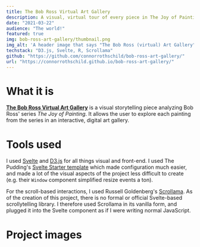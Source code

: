 ```yaml
---
title: The Bob Ross Virtual Art Gallery
description: A visual, virtual tour of every piece in The Joy of Painting.
date: "2021-03-22"
audience: "The world!"
featured: true
img: bob-ross-art-gallery/thumbnail.png
img_alt: 'A header image that says "The Bob Ross (virtual) Art Gallery"'
techstack: "D3.js, Svelte, R, Scrollama"
github: "https://github.com/connorrothschild/bob-ross-art-gallery/"
url: "https://connorrothschild.github.io/bob-ross-art-gallery/"
---
```


[<InlineImage :clickable=false src="project/bob-ross-art-gallery/header.png" alt="Header"></InlineImage>](https://connorrothschild.github.io/bob-ross-art-gallery/)

# What it is

[**The Bob Ross Virtual Art Gallery**](https://connorrothschild.github.io/bob-ross-art-gallery/) is a visual storytelling piece analyzing Bob Ross' series _The Joy of Painting_. It allows the user to explore each painting from the series in an interactive, digital art gallery.

# Tools used

I used [Svelte](https://svelte.dev/) and [D3.js](https://d3js.org/) for all things visual and front-end. I used The Pudding's [Svelte Starter template](https://github.com/the-pudding/svelte-starter) which made configuration much easier, and made a lot of the visual aspects of the project less difficult to create (e.g. their `Window` component simplified resize events a ton).

For the scroll-based interactions, I used Russell Goldenberg's [Scrollama](https://github.com/russellgoldenberg/scrollama). As of the creation of this project, there is no formal or official Svelte-based scrollytelling library. I therefore used Scrollama in its vanilla form, and plugged it into the Svelte component as if I were writing normal JavaScript.

# Project images

<InlineImage src="project/bob-ross-art-gallery/mac-1.png" alt="Project image for 'The Bob Ross Virtual Art Gallery'" width="74%"></InlineImage>
<InlineImage src="project/bob-ross-art-gallery/iphone-1.png" alt="Project image for 'The Bob Ross Virtual Art Gallery'" width="22%"></InlineImage>

<InlineImage src="project/bob-ross-art-gallery/iphone-2.png" alt="Project image for 'The Bob Ross Virtual Art Gallery'" width="22%"></InlineImage>
<InlineImage src="project/bob-ross-art-gallery/mac-2.png" alt="Project image for 'The Bob Ross Virtual Art Gallery'" width="74%"></InlineImage>

<InlineImage src="project/bob-ross-art-gallery/iphone-3.png" alt="Project image for 'The Bob Ross Virtual Art Gallery'" width="18%"></InlineImage>
<InlineImage src="project/bob-ross-art-gallery/mac-3.png" alt="Project image for 'The Bob Ross Virtual Art Gallery'" width="58%"></InlineImage>
<InlineImage src="project/bob-ross-art-gallery/iphone-4.png" alt="Project image for 'The Bob Ross Virtual Art Gallery'" width="18%"></InlineImage>

<InlineImage src="project/bob-ross-art-gallery/mac-4.png" alt="Project image for 'The Bob Ross Virtual Art Gallery'" width="48%"></InlineImage>
<InlineImage src="project/bob-ross-art-gallery/mac-5.png" alt="Project image for 'The Bob Ross Virtual Art Gallery'" width="48%"></InlineImage>

<!-- # Overview (in my own words!)

<responsive-video url="https://www.youtube.com/embed/sNCMiWoXGaQ"></responsive-video>

To do: add code styling
https://nuxtjs.org/blog/creating-blog-with-nuxt-content/#adding-a-code-block-to-your-post -->
